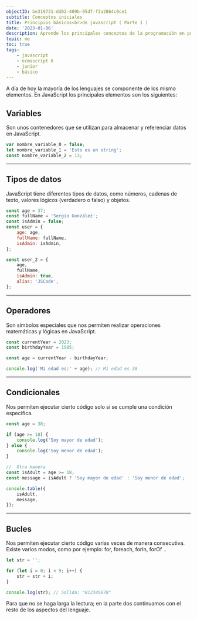 ```yaml
---
objectID: be319731-dd02-409b-95d7-f3a2864c0ce1
subtitle: Conceptos iniciales
title: Principios básicos<br>de javascript ( Parte 1 )
date: '2023-01-06'
description: Aprende los principales conceptos de la programación en pocas lineas
topic: me
toc: true
tags:
    - javascript
    - ecmascript 6
    - junior
    - básico
---
```


A día de hoy la mayoría de los lenguajes se componente de los mismo elementos. En JavaScript los principales elementos son los siguientes:

## Variables

Son unos contenedores que se utilizan para almacenar y referenciar datos en JavaScript.

```js
var nombre_variable_0 = false;
let nombre_variable_1 = 'Esto es un string';
const nombre_variable_2 = 13;
```

---

## Tipos de datos

JavaScript tiene diferentes tipos de datos, como números, cadenas de texto, valores lógicos (verdadero o falso) y objetos.

```js
const age = 37;
const fullName = 'Sergio González';
const isAdmin = false;
const user = {
	age: age,
	fullName: fullName,
	isAdmin: isAdmin,
};

const user_2 = {
	age,
	fullName,
	isAdmin: true,
	alias: 'JSCode',
};
```

---

## Operadores

Son símbolos especiales que nos permiten realizar operaciones matemáticas y lógicas en JavaScript.

```js
const currentYear = 2023;
const birthdayYear = 1985;

const age = currentYear - birthdayYear;

console.log('Mi edad es:' + age); // Mi edad es 38
```

---

## Condicionales

Nos permiten ejecutar cierto código solo si se cumple una condición específica.

```js
const age = 38;

if (age >= 18) {
	console.log('Soy mayor de edad');
} else {
	console.log('Soy menor de edad');
}

//  Otra manera
const isAdult = age >= 18;
const message = isAdult ? 'Soy mayor de edad' : 'Soy menor de edad';

console.table({
	isAdult,
	message,
});
```

---

## Bucles

Nos permiten ejecutar cierto código varias veces de manera consecutiva. Existe varios modos, como por ejemplo: for, foreach, forIn, forOf ..

```js
let str = '';

for (let i = 0; i < 9; i++) {
	str = str + i;
}

console.log(str); // Salida: "012345678"
```

Para que no se haga larga la lectura; en la parte dos continuamos con el resto de los aspectos del lenguaje.
